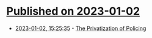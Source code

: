 # [Published on 2023-01-02](index.md)

* [2023-01-02, 15:25:35](https://news.ycombinator.com/item?id=34218861) - [The Privatization of Policing](https://compactmag.com/article/the-privatization-of-policing)
